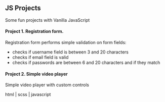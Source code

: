 ## JS Projects

Some fun projects with Vanilla JavaScript

#### Project 1. Registration form.
Registration form performs simple validation on form fields:
- checks if username field is between 3 and 20 characters
- checks if email field is valid
- checks if passwords are between 6 and 20 characters and if they match

#### Project 2. Simple video player
Simple video player with custom controls
 

html | scss | javascript 